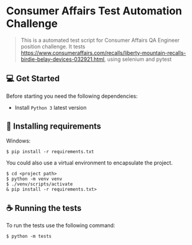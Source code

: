 # Consumer Affairs Test Automation Challenge

> This is a automated test script for Consumer Affairs QA Engineer position challenge. 
> It tests https://www.consumeraffairs.com/recalls/liberty-mountain-recalls-birdie-belay-devices-032921.html, 
> using selenium and pytest

## 💻 Get Started

Before starting you need the following dependencies:
* Install `Python 3` latest version 

## 🚀 Installing requirements

Windows:
```
$ pip install -r requirements.txt
```

You could also use a virtual environment to encapsulate the project.

```
$ cd <project path>
$ python -m venv venv
$ ./venv/scripts/activate
& pip install -r requirements.txt>
```

## ☕ Running the tests

To run the tests use the following command:

```
$ python -m tests
```
